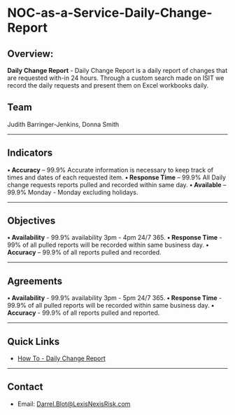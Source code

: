 # NOC-as-a-Service-Daily-Change-Report
## Overview: 
**Daily Change Report** - Daily Change Report is a daily report of changes that are requested with-in 24 hours. Through a custom search made on ISIT we record the daily requests and present them on Excel workbooks daily. 

## Team 

Judith Barringer-Jenkins, Donna Smith
______________________________________________

## Indicators

**• Accuracy** – 99.9% Accurate information is necessary to keep track of times and dates of each requested item.
**• Response Time** – 99.9% All Daily change requests reports pulled and recorded within same day. 
**• Available** – 99.9% Monday - Monday excluding holidays.

_______________________________________________

## Objectives

**•	Availability** - 99.9% availability 3pm - 4pm 24/7 365.
**•	Response Time** - 99% of all pulled reports will be recorded within same business day.
**•	Accuracy** – 99.9% of all reports pulled and recorded.

________________________________________________

## Agreements

**• Availability** - 99.9% availability 3pm - 5pm 24/7 365.
**• Response Time** - 99.9% of all pulled reports will be recorded within same business day.
**• Accuracy** - 99.9% of all reports pulled and reported.

_________________________________________________

## Quick Links
- [How To - Daily Change Report](https://confluence.rsi.lexisnexis.com/display/NW/How+to+-+Daily+Change+Report+M-F+15%3A00)

___________________________________________________

## Contact
- Email: Darrel.Blot@LexisNexisRisk.com

